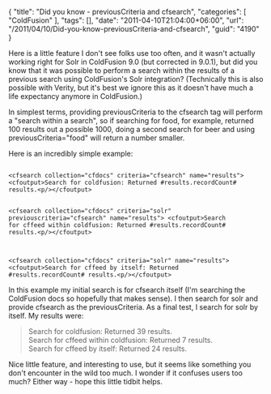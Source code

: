 {
	"title": "Did you know - previousCriteria and cfsearch",
	"categories": [
		"ColdFusion"
	],
	"tags": [],
	"date": "2011-04-10T21:04:00+06:00",
	"url": "/2011/04/10/Did-you-know-previousCriteria-and-cfsearch",
	"guid": "4190"
}

Here is a little feature I don't see folks use too often, and it wasn't actually working right for Solr in ColdFusion 9.0 (but corrected in 9.0.1), but did you know that it was possible to perform a search within the results of a previous search using ColdFusion's Solr integration? (Technically this is also possible with Verity, but it's best we ignore this as it doesn't have much a life expectancy anymore in ColdFusion.)
<!--more-->
<p/>

In simplest terms, providing previousCriteria to the cfsearch tag will perform a "search within a search", so if searching for food, for example, returned 100 results out a possible 1000, doing a second search for beer and using previousCriteria="food" will return a number smaller. 

<p/>

Here is an incredibly simple example:

<p/>

<code>
&lt;cfsearch collection="cfdocs" criteria="cfsearch" name="results"&gt;
&lt;cfoutput&gt;Search for coldfusion: Returned #results.recordCount#
results.&lt;p/&gt;&lt;/cfoutput&gt;

&lt;cfsearch collection="cfdocs" criteria="solr"
previouscriteria="cfsearch" name="results"&gt;
&lt;cfoutput&gt;Search for cffeed within coldfusion: Returned
#results.recordCount# results.&lt;p/&gt;&lt;/cfoutput&gt;

&lt;cfsearch collection="cfdocs" criteria="solr" name="results"&gt;
&lt;cfoutput&gt;Search for cffeed by itself: Returned #results.recordCount#
results.&lt;p/&gt;&lt;/cfoutput&gt;
</code>

<p/>

In this example my initial search is for cfsearch itself (I'm searching the ColdFusion docs so hopefully that makes sense). I then search for solr and provide cfsearch as the previousCriteria. As a final test, I search for solr by itself. My results were:

<p>

<blockquote>
Search for coldfusion: Returned 39 results.<br/>
Search for cffeed within coldfusion: Returned 7 results.<br/>
Search for cffeed by itself: Returned 24 results.
</blockquote>

<p>

Nice little feature, and interesting to use, but it seems like something you don't encounter in the wild too much. I wonder if it confuses users too much? Either way - hope this little tidbit helps.